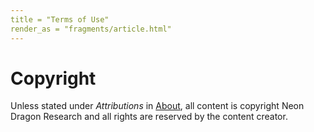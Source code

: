 ```yaml
---
title = "Terms of Use"
render_as = "fragments/article.html"
---
```


# Copyright
Unless stated under *Attributions* in <a href="/about.md">About</a>, all content is copyright Neon Dragon Research and all rights are reserved by the content creator.